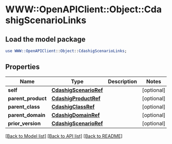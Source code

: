 # WWW::OpenAPIClient::Object::CdashigScenarioLinks

## Load the model package
```perl
use WWW::OpenAPIClient::Object::CdashigScenarioLinks;
```

## Properties
Name | Type | Description | Notes
------------ | ------------- | ------------- | -------------
**self** | [**CdashigScenarioRef**](CdashigScenarioRef.md) |  | [optional] 
**parent_product** | [**CdashigProductRef**](CdashigProductRef.md) |  | [optional] 
**parent_class** | [**CdashigClassRef**](CdashigClassRef.md) |  | [optional] 
**parent_domain** | [**CdashigDomainRef**](CdashigDomainRef.md) |  | [optional] 
**prior_version** | [**CdashigScenarioRef**](CdashigScenarioRef.md) |  | [optional] 

[[Back to Model list]](../README.md#documentation-for-models) [[Back to API list]](../README.md#documentation-for-api-endpoints) [[Back to README]](../README.md)



